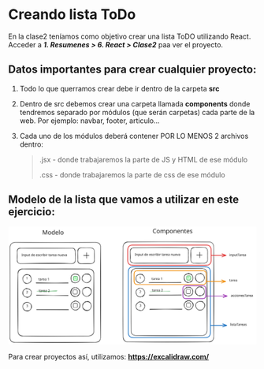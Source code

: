 # Creando lista ToDo

En la clase2 teníamos como objetivo crear una lista ToDO utilizando React. <br>
Acceder a ***1. Resumenes > 6. React > Clase2*** paa ver el proyecto.

## Datos importantes para crear cualquier proyecto:

1. Todo lo que querramos crear debe ir dentro de la carpeta **src**

2. Dentro de src debemos crear una carpeta llamada **components** donde tendremos separado por módulos (que serán carpetas) cada parte de la web. Por ejemplo: navbar, footer, articulo...

3. Cada uno de los módulos deberá contener POR LO MENOS 2 archivos dentro:
    > .jsx - donde trabajaremos la parte de JS y HTML de ese módulo
    >
    > .css  - donde trabajaremos la parte de css de ese módulo

## Modelo de la lista que vamos a utilizar en este ejercicio:

![ToDoList](./mdContent/modeloListaToDo.svg)

Para crear proyectos así, utilizamos: **https://excalidraw.com/**